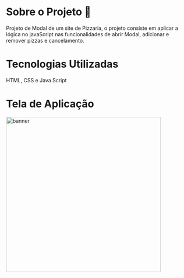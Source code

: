 # Sobre o Projeto 🚀

Projeto de Modal de um site de Pizzaria, o projeto consiste em aplicar a lógica no javaScript nas funcionalidades de abrir Modal, adicionar e remover pizzas e cancelamento.

# Tecnologias Utilizadas

HTML, CSS e Java Script

# Tela de Aplicação 

<img src="./preview/pizzaria.gif"
alt="banner" height="425">